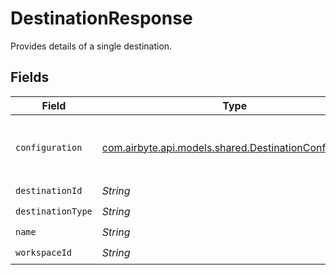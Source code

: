 # DestinationResponse

Provides details of a single destination.


## Fields

| Field                                                                                                     | Type                                                                                                      | Required                                                                                                  | Description                                                                                               | Example                                                                                                   |
| --------------------------------------------------------------------------------------------------------- | --------------------------------------------------------------------------------------------------------- | --------------------------------------------------------------------------------------------------------- | --------------------------------------------------------------------------------------------------------- | --------------------------------------------------------------------------------------------------------- |
| `configuration`                                                                                           | [com.airbyte.api.models.shared.DestinationConfiguration](../../models/shared/DestinationConfiguration.md) | :heavy_check_mark:                                                                                        | The values required to configure the destination.                                                         | {<br/>"user": "charles"<br/>}                                                                             |
| `destinationId`                                                                                           | *String*                                                                                                  | :heavy_check_mark:                                                                                        | N/A                                                                                                       |                                                                                                           |
| `destinationType`                                                                                         | *String*                                                                                                  | :heavy_check_mark:                                                                                        | N/A                                                                                                       |                                                                                                           |
| `name`                                                                                                    | *String*                                                                                                  | :heavy_check_mark:                                                                                        | N/A                                                                                                       |                                                                                                           |
| `workspaceId`                                                                                             | *String*                                                                                                  | :heavy_check_mark:                                                                                        | N/A                                                                                                       |                                                                                                           |
